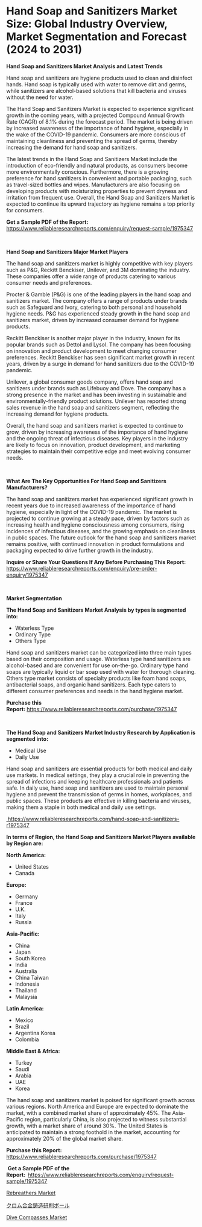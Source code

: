 <p><h1>Hand Soap and Sanitizers Market Size: Global Industry Overview, Market Segmentation and Forecast (2024 to 2031)</h1></p><p><strong>Hand Soap and Sanitizers Market Analysis and Latest Trends</strong></p>
<p><p>Hand soap and sanitizers are hygiene products used to clean and disinfect hands. Hand soap is typically used with water to remove dirt and germs, while sanitizers are alcohol-based solutions that kill bacteria and viruses without the need for water.</p><p>The Hand Soap and Sanitizers Market is expected to experience significant growth in the coming years, with a projected Compound Annual Growth Rate (CAGR) of 8.1% during the forecast period. The market is being driven by increased awareness of the importance of hand hygiene, especially in the wake of the COVID-19 pandemic. Consumers are more conscious of maintaining cleanliness and preventing the spread of germs, thereby increasing the demand for hand soap and sanitizers.</p><p>The latest trends in the Hand Soap and Sanitizers Market include the introduction of eco-friendly and natural products, as consumers become more environmentally conscious. Furthermore, there is a growing preference for hand sanitizers in convenient and portable packaging, such as travel-sized bottles and wipes. Manufacturers are also focusing on developing products with moisturizing properties to prevent dryness and irritation from frequent use. Overall, the Hand Soap and Sanitizers Market is expected to continue its upward trajectory as hygiene remains a top priority for consumers.</p></p>
<p><strong>Get a Sample PDF of the Report:&nbsp;</strong> <a href="https://www.reliableresearchreports.com/enquiry/request-sample/1975347">https://www.reliableresearchreports.com/enquiry/request-sample/1975347</a></p>
<p>&nbsp;</p>
<p><strong>Hand Soap and Sanitizers Major Market Players</strong></p>
<p><p>The hand soap and sanitizers market is highly competitive with key players such as P&G, Reckitt Benckiser, Unilever, and 3M dominating the industry. These companies offer a wide range of products catering to various consumer needs and preferences.</p><p>Procter & Gamble (P&G) is one of the leading players in the hand soap and sanitizers market. The company offers a range of products under brands such as Safeguard and Ivory, catering to both personal and household hygiene needs. P&G has experienced steady growth in the hand soap and sanitizers market, driven by increased consumer demand for hygiene products.</p><p>Reckitt Benckiser is another major player in the industry, known for its popular brands such as Dettol and Lysol. The company has been focusing on innovation and product development to meet changing consumer preferences. Reckitt Benckiser has seen significant market growth in recent years, driven by a surge in demand for hand sanitizers due to the COVID-19 pandemic.</p><p>Unilever, a global consumer goods company, offers hand soap and sanitizers under brands such as Lifebuoy and Dove. The company has a strong presence in the market and has been investing in sustainable and environmentally-friendly product solutions. Unilever has reported strong sales revenue in the hand soap and sanitizers segment, reflecting the increasing demand for hygiene products.</p><p>Overall, the hand soap and sanitizers market is expected to continue to grow, driven by increasing awareness of the importance of hand hygiene and the ongoing threat of infectious diseases. Key players in the industry are likely to focus on innovation, product development, and marketing strategies to maintain their competitive edge and meet evolving consumer needs.</p></p>
<p>&nbsp;</p>
<p><strong>What Are The Key Opportunities For Hand Soap and Sanitizers Manufacturers?</strong></p>
<p><p>The hand soap and sanitizers market has experienced significant growth in recent years due to increased awareness of the importance of hand hygiene, especially in light of the COVID-19 pandemic. The market is projected to continue growing at a steady pace, driven by factors such as increasing health and hygiene consciousness among consumers, rising incidences of infectious diseases, and the growing emphasis on cleanliness in public spaces. The future outlook for the hand soap and sanitizers market remains positive, with continued innovation in product formulations and packaging expected to drive further growth in the industry.</p></p>
<p><strong>Inquire or Share Your Questions If Any Before Purchasing This Report:</strong> <a href="https://www.reliableresearchreports.com/enquiry/pre-order-enquiry/1975347">https://www.reliableresearchreports.com/enquiry/pre-order-enquiry/1975347</a></p>
<p>&nbsp;</p>
<p><strong>Market Segmentation</strong></p>
<p><strong>The Hand Soap and Sanitizers Market Analysis by types is segmented into:</strong></p>
<p><ul><li>Waterless Type</li><li>Ordinary Type</li><li>Others Type</li></ul></p>
<p><p>Hand soap and sanitizers market can be categorized into three main types based on their composition and usage. Waterless type hand sanitizers are alcohol-based and are convenient for use on-the-go. Ordinary type hand soaps are typically liquid or bar soap used with water for thorough cleaning. Others type market consists of specialty products like foam hand soaps, antibacterial soaps, and organic hand sanitizers. Each type caters to different consumer preferences and needs in the hand hygiene market.</p></p>
<p><strong>Purchase this Report:&nbsp;</strong><a href="https://www.reliableresearchreports.com/purchase/1975347">https://www.reliableresearchreports.com/purchase/1975347</a></p>
<p>&nbsp;</p>
<p><strong>The Hand Soap and Sanitizers Market Industry Research by Application is segmented into:</strong></p>
<p><ul><li>Medical Use</li><li>Daily Use</li></ul></p>
<p><p>Hand soap and sanitizers are essential products for both medical and daily use markets. In medical settings, they play a crucial role in preventing the spread of infections and keeping healthcare professionals and patients safe. In daily use, hand soap and sanitizers are used to maintain personal hygiene and prevent the transmission of germs in homes, workplaces, and public spaces. These products are effective in killing bacteria and viruses, making them a staple in both medical and daily use settings.</p></p>
<p><a href="https://www.reliableresearchreports.com/hand-soap-and-sanitizers-r1975347">&nbsp;https://www.reliableresearchreports.com/hand-soap-and-sanitizers-r1975347</a></p>
<p><strong>In terms of Region, the Hand Soap and Sanitizers Market Players available by Region are:</strong></p>
<p>
    <p> <strong> North America: </strong>
        <ul>
            <li>United States</li>
            <li>Canada</li>
        </ul>
        </p> 
    <p> <strong> Europe: </strong>
        <ul>
            <li>Germany</li>
            <li>France</li>
            <li>U.K.</li>
            <li>Italy</li>
            <li>Russia</li>
        </ul>
        </p> 
    <p> <strong> Asia-Pacific: </strong>
        <ul>
            <li>China</li>
            <li>Japan</li>
            <li>South Korea</li>
            <li>India</li>
            <li>Australia</li>
            <li>China Taiwan</li>
            <li>Indonesia</li>
            <li>Thailand</li>
            <li>Malaysia</li>
        </ul>
        </p> 
    <p> <strong> Latin America: </strong>
        <ul>
            <li>Mexico</li>
            <li>Brazil</li>
            <li>Argentina Korea</li>
            <li>Colombia</li>
        </ul>
        </p> 
    <p> <strong> Middle East & Africa: </strong>
        <ul>
            <li>Turkey</li>
            <li>Saudi</li>
            <li>Arabia</li>
            <li>UAE</li>
            <li>Korea</li>
        </ul>
    </p>
    </p>
<p><p>The hand soap and sanitizers market is poised for significant growth across various regions. North America and Europe are expected to dominate the market, with a combined market share of approximately 45%. The Asia-Pacific region, particularly China, is also projected to witness substantial growth, with a market share of around 30%. The United States is anticipated to maintain a strong foothold in the market, accounting for approximately 20% of the global market share.</p></p>
<p><strong>Purchase this Report: </strong><a href="https://www.reliableresearchreports.com/purchase/1975347">https://www.reliableresearchreports.com/purchase/1975347</a></p>
<p>&nbsp;<strong>Get a Sample PDF of the Report:&nbsp;&nbsp;</strong><a href="https://www.reliableresearchreports.com/enquiry/request-sample/1975347">https://www.reliableresearchreports.com/enquiry/request-sample/1975347</a></p>
<p><strong></strong></p>
<p><p><a href="https://github.com/alexcrou8/Market-Research-Report-List-1/blob/main/rebreathers-market.md">Rebreathers Market</a></p><p><a href="https://github.com/joaejkdzgyljvo6/Market-Research-Report-List-2/blob/main/5666799142581.md">クロム合金鋳造研削ボール</a></p><p><a href="https://github.com/thereveren80/Market-Research-Report-List-1/blob/main/dive-compasses-market.md">Dive Compasses Market</a></p></p>